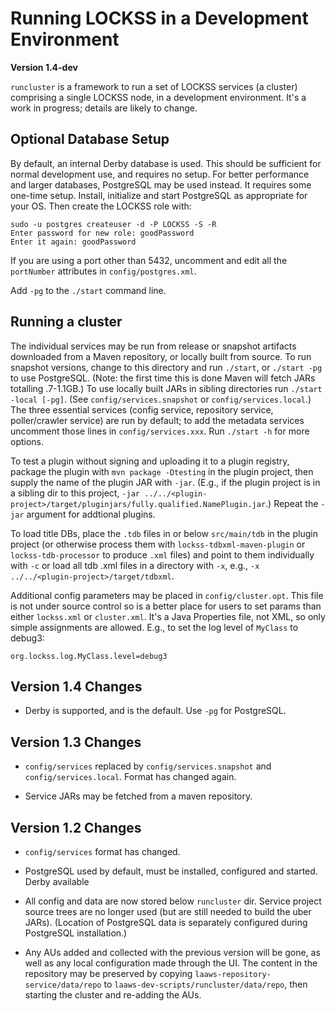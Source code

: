 # Running LOCKSS in a Development Environment

**Version 1.4-dev**

`runcluster` is a framework to run a set of LOCKSS services (a cluster)
comprising a single LOCKSS node, in a development environment.  It's a work
in progress; details are likely to change.

## Optional Database Setup

By default, an internal Derby database is used.  This should be sufficient
for normal development use, and requires no setup.  For better performance
and larger databases, PostgreSQL may be used instead.  It requires some
one-time setup.  Install, initialize and start PostgreSQL as appropriate
for your OS.  Then create the LOCKSS role with:

    sudo -u postgres createuser -d -P LOCKSS -S -R
    Enter password for new role: goodPassword
    Enter it again: goodPassword

If you are using a port other than 5432, uncomment and edit all the
`portNumber` attributes in `config/postgres.xml`.

Add `-pg` to the `./start` command line.

## Running a cluster

The individual services may be run from release or snapshot artifacts
downloaded from a Maven repository, or locally built from source.  To run
snapshot versions, change to this directory and run `./start`, or `./start
-pg` to use PostgreSQL.  (Note: the first time this is done Maven will
fetch JARs totalling .7-1.1GB.)  To use locally built JARs in sibling
directories run `./start -local [-pg]`.  (See `config/services.snapshot` or
`config/services.local`.)  The three essential services (config service,
repository service, poller/crawler service) are run by default; to add the
metadata services uncomment those lines in `config/services.xxx`.  Run
`./start -h` for more options.

To test a plugin without signing and uploading it to a plugin registry,
package the plugin with `mvn package -Dtesting` in the plugin project, then
supply the name of the plugin JAR with `-jar`.  (E.g., if the plugin
project is in a sibling dir to this project, `-jar
../../<plugin-project>/target/pluginjars/fully.qualified.NamePlugin.jar`.)
Repeat the `-jar` argument for addtional plugins.

To load title DBs, place the `.tdb` files in or below `src/main/tdb` in the
plugin project (or otherwise process them with `lockss-tdbxml-maven-plugin`
or `lockss-tdb-processor` to produce `.xml` files) and point to them
individually with `-c` or load all tdb .xml files in a directory with `-x`,
e.g., `-x ../../<plugin-project>/target/tdbxml`.

Additional config parameters may be placed in `config/cluster.opt`.  This
file is not under source control so is a better place for users to set
params than either `lockss.xml` or `cluster.xml`.  It's a Java Properties file,
not XML, so only simple assignments are allowed.  E.g., to set the log
level of `MyClass` to debug3:

    org.lockss.log.MyClass.level=debug3

## Version 1.4 Changes

*   Derby is supported, and is the default.  Use `-pg` for PostgreSQL.

## Version 1.3 Changes

*   `config/services` replaced by `config/services.snapshot` and
    `config/services.local`. Format has changed again.

*   Service JARs may be fetched from a maven repository.

## Version 1.2 Changes

*   `config/services` format has changed.

*   PostgreSQL used by default, must be installed, configured and started.
    Derby available

*   All config and data are now stored below `runcluster` dir.  Service project
    source trees are no longer used (but are still needed to build the uber
    JARs).  (Location of PostgreSQL data is separately configured during
    PostgreSQL installation.)

*   Any AUs added and collected with the previous version will be gone, as
    well as any local configuration made through the UI.  The content in the
    repository may be preserved by copying `laaws-repository-service/data/repo`
    to `laaws-dev-scripts/runcluster/data/repo`, then starting the cluster and
    re-adding the AUs.
